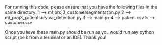 For running this code, please ensure that you have the following files in the same directory:
1 --> ml_proj3_customersegmentation.py 
2 --> ml_proj3_patientsurvival_detection.py
3 --> main.py
4 --> patient.csv
5 --> customer.csv

Once you have these main.py should be run as you would run any python script (be it from a terminal or an IDE).
Thank you!
